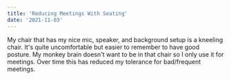```yaml
---
title: 'Reducing Meetings With Seating'
date: '2021-11-03'
---
```


My chair that has my nice mic, speaker, and background setup is a kneeling chair. It's quite uncomfortable but easier to remember to have good posture. My monkey brain doesn't want to be in that chair so I only use it for meetings. Over time this has reduced my tolerance for bad/frequent meetings.